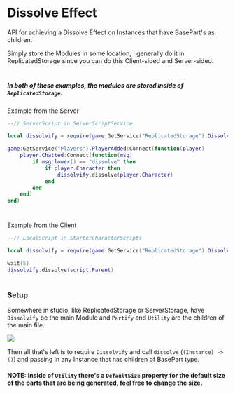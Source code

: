 # Dissolve Effect
API for achieving a Dissolve Effect on Instances that have BasePart's as children.

Simply store the Modules in some location, I generally do it in ReplicatedStorage since you can do this Client-sided and Server-sided.
#

##### In both of these examples, the modules are stored inside of `ReplicatedStorage`.


Example from the Server 

```lua
--// ServerScript in ServerScriptService

local dissolvify = require(game:GetService("ReplicatedStorage").Dissolvify)

game:GetService("Players").PlayerAdded:Connect(function(player)
    player.Chatted:Connect(function(msg)
        if msg:lower() == "dissolve" then
            if player.Character then
                dissolvify.dissolve(player.Character)
            end
        end
    end)
end)
```
#

Example from the Client

```lua
--// LocalScript in StarterCharacterScripts

local dissolvify = require(game:GetService("ReplicatedStorage").Dissolvify)

wait(5)
dissolvify.dissolve(script.Parent)
```
#

### Setup

Somewhere in studio, like ReplicatedStorage or ServerStorage, have `Dissolvify` be the main Module and `Partify` and `Utility` are the children of the main file.

![](https://i.gyazo.com/4b0233129580488ecd22675e5b1dcd24.png)

Then all that's left is to require `Dissolvify` and call `dissolve` (`(Instance) -> ()`) and passing in any Instance that has children of BasePart type.

#### NOTE: Inside of `Utility` there's a `DefaultSize` property for the default size of the parts that are being generated, feel free to change the size.
